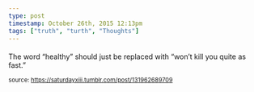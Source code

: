 ```yaml
---
type: post
timestamp: October 26th, 2015 12:13pm
tags: ["truth", "turth", "Thoughts"]
---
```

####

                    
The word “healthy” should just be replaced with “won’t kill you quite as fast.”

                
                
                
                
                
                
                                
<small>source: https://saturdayxiii.tumblr.com/post/131962689709</small>